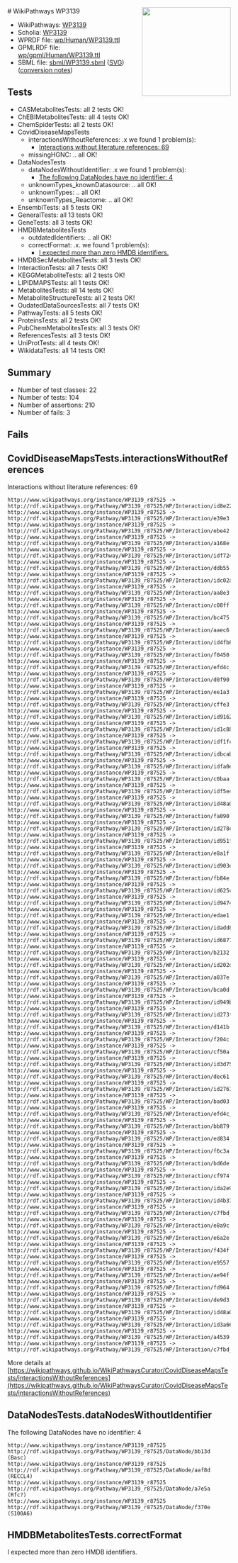 <img style="float: right; width: 200px" src="../logo.png" />
# WikiPathways WP3139

* WikiPathways: [WP3139](https://identifiers.org/wikipathways:WP3139)
* Scholia: [WP3139](https://scholia.toolforge.org/wikipathways/WP3139)
* WPRDF file: [wp/Human/WP3139.ttl](../wp/Human/WP3139.ttl)
* GPMLRDF file: [wp/gpml/Human/WP3139.ttl](../wp/gpml/Human/WP3139.ttl)
* SBML file: [sbml/WP3139.sbml](../sbml/WP3139.sbml) ([SVG](../sbml/WP3139.svg)) ([conversion notes](../sbml/WP3139.txt))

## Tests
* CASMetabolitesTests: all 2 tests OK!
* ChEBIMetabolitesTests: all 4 tests OK!
* ChemSpiderTests: all 2 tests OK!
* CovidDiseaseMapsTests
    * interactionsWithoutReferences: .x we found 1 problem(s):
        * [Interactions without literature references: 69](#9701cd85)
    * missingHGNC: .. all OK!
* DataNodesTests
    * dataNodesWithoutIdentifier: .x we found 1 problem(s):
        * [The following DataNodes have no identifier: 4](#d2d32fa3)
    * unknownTypes_knownDatasource: .. all OK!
    * unknownTypes: .. all OK!
    * unknownTypes_Reactome: .. all OK!
* EnsemblTests: all 5 tests OK!
* GeneralTests: all 13 tests OK!
* GeneTests: all 3 tests OK!
* HMDBMetabolitesTests
    * outdatedIdentifiers: .. all OK!
    * correctFormat: .x. we found 1 problem(s):
        * [I expected more than zero HMDB identifiers.](#ad154c1e)
* HMDBSecMetabolitesTests: all 3 tests OK!
* InteractionTests: all 7 tests OK!
* KEGGMetaboliteTests: all 2 tests OK!
* LIPIDMAPSTests: all 1 tests OK!
* MetabolitesTests: all 14 tests OK!
* MetaboliteStructureTests: all 2 tests OK!
* OudatedDataSourcesTests: all 7 tests OK!
* PathwayTests: all 5 tests OK!
* ProteinsTests: all 2 tests OK!
* PubChemMetabolitesTests: all 3 tests OK!
* ReferencesTests: all 3 tests OK!
* UniProtTests: all 4 tests OK!
* WikidataTests: all 14 tests OK!


## Summary

* Number of test classes: 22
* Number of tests: 104
* Number of assertions: 210
* Number of fails: 3

## Fails

<a name="9701cd85" />

## CovidDiseaseMapsTests.interactionsWithoutReferences

Interactions without literature references: 69
```
http://www.wikipathways.org/instance/WP3139_r87525 -> http://rdf.wikipathways.org/Pathway/WP3139_r87525/WP/Interaction/id8e229af7
http://www.wikipathways.org/instance/WP3139_r87525 -> http://rdf.wikipathways.org/Pathway/WP3139_r87525/WP/Interaction/e39e3
http://www.wikipathways.org/instance/WP3139_r87525 -> http://rdf.wikipathways.org/Pathway/WP3139_r87525/WP/Interaction/ebe42
http://www.wikipathways.org/instance/WP3139_r87525 -> http://rdf.wikipathways.org/Pathway/WP3139_r87525/WP/Interaction/a168e
http://www.wikipathways.org/instance/WP3139_r87525 -> http://rdf.wikipathways.org/Pathway/WP3139_r87525/WP/Interaction/idf7245bf4
http://www.wikipathways.org/instance/WP3139_r87525 -> http://rdf.wikipathways.org/Pathway/WP3139_r87525/WP/Interaction/ddb55
http://www.wikipathways.org/instance/WP3139_r87525 -> http://rdf.wikipathways.org/Pathway/WP3139_r87525/WP/Interaction/idc02a8cf
http://www.wikipathways.org/instance/WP3139_r87525 -> http://rdf.wikipathways.org/Pathway/WP3139_r87525/WP/Interaction/aa8e3
http://www.wikipathways.org/instance/WP3139_r87525 -> http://rdf.wikipathways.org/Pathway/WP3139_r87525/WP/Interaction/c08ff
http://www.wikipathways.org/instance/WP3139_r87525 -> http://rdf.wikipathways.org/Pathway/WP3139_r87525/WP/Interaction/bc475
http://www.wikipathways.org/instance/WP3139_r87525 -> http://rdf.wikipathways.org/Pathway/WP3139_r87525/WP/Interaction/aaec6
http://www.wikipathways.org/instance/WP3139_r87525 -> http://rdf.wikipathways.org/Pathway/WP3139_r87525/WP/Interaction/id4fb845da
http://www.wikipathways.org/instance/WP3139_r87525 -> http://rdf.wikipathways.org/Pathway/WP3139_r87525/WP/Interaction/f0450
http://www.wikipathways.org/instance/WP3139_r87525 -> http://rdf.wikipathways.org/Pathway/WP3139_r87525/WP/Interaction/efd4c_2
http://www.wikipathways.org/instance/WP3139_r87525 -> http://rdf.wikipathways.org/Pathway/WP3139_r87525/WP/Interaction/d0f90
http://www.wikipathways.org/instance/WP3139_r87525 -> http://rdf.wikipathways.org/Pathway/WP3139_r87525/WP/Interaction/ee1a3
http://www.wikipathways.org/instance/WP3139_r87525 -> http://rdf.wikipathways.org/Pathway/WP3139_r87525/WP/Interaction/cffe3
http://www.wikipathways.org/instance/WP3139_r87525 -> http://rdf.wikipathways.org/Pathway/WP3139_r87525/WP/Interaction/id91626ab9
http://www.wikipathways.org/instance/WP3139_r87525 -> http://rdf.wikipathways.org/Pathway/WP3139_r87525/WP/Interaction/id1c8825eb
http://www.wikipathways.org/instance/WP3139_r87525 -> http://rdf.wikipathways.org/Pathway/WP3139_r87525/WP/Interaction/idf1fcc928
http://www.wikipathways.org/instance/WP3139_r87525 -> http://rdf.wikipathways.org/Pathway/WP3139_r87525/WP/Interaction/idbcab8e49
http://www.wikipathways.org/instance/WP3139_r87525 -> http://rdf.wikipathways.org/Pathway/WP3139_r87525/WP/Interaction/idfa0e84b1
http://www.wikipathways.org/instance/WP3139_r87525 -> http://rdf.wikipathways.org/Pathway/WP3139_r87525/WP/Interaction/c0baa
http://www.wikipathways.org/instance/WP3139_r87525 -> http://rdf.wikipathways.org/Pathway/WP3139_r87525/WP/Interaction/idf5e48621
http://www.wikipathways.org/instance/WP3139_r87525 -> http://rdf.wikipathways.org/Pathway/WP3139_r87525/WP/Interaction/id48a03faa_1
http://www.wikipathways.org/instance/WP3139_r87525 -> http://rdf.wikipathways.org/Pathway/WP3139_r87525/WP/Interaction/fa090
http://www.wikipathways.org/instance/WP3139_r87525 -> http://rdf.wikipathways.org/Pathway/WP3139_r87525/WP/Interaction/id278c0228
http://www.wikipathways.org/instance/WP3139_r87525 -> http://rdf.wikipathways.org/Pathway/WP3139_r87525/WP/Interaction/id951fbd07
http://www.wikipathways.org/instance/WP3139_r87525 -> http://rdf.wikipathways.org/Pathway/WP3139_r87525/WP/Interaction/e8a1f
http://www.wikipathways.org/instance/WP3139_r87525 -> http://rdf.wikipathways.org/Pathway/WP3139_r87525/WP/Interaction/id903e3cc0
http://www.wikipathways.org/instance/WP3139_r87525 -> http://rdf.wikipathways.org/Pathway/WP3139_r87525/WP/Interaction/fb84e
http://www.wikipathways.org/instance/WP3139_r87525 -> http://rdf.wikipathways.org/Pathway/WP3139_r87525/WP/Interaction/id625c7540
http://www.wikipathways.org/instance/WP3139_r87525 -> http://rdf.wikipathways.org/Pathway/WP3139_r87525/WP/Interaction/id9474ec47
http://www.wikipathways.org/instance/WP3139_r87525 -> http://rdf.wikipathways.org/Pathway/WP3139_r87525/WP/Interaction/edae1
http://www.wikipathways.org/instance/WP3139_r87525 -> http://rdf.wikipathways.org/Pathway/WP3139_r87525/WP/Interaction/idadd8535f
http://www.wikipathways.org/instance/WP3139_r87525 -> http://rdf.wikipathways.org/Pathway/WP3139_r87525/WP/Interaction/id68771f14
http://www.wikipathways.org/instance/WP3139_r87525 -> http://rdf.wikipathways.org/Pathway/WP3139_r87525/WP/Interaction/b2132
http://www.wikipathways.org/instance/WP3139_r87525 -> http://rdf.wikipathways.org/Pathway/WP3139_r87525/WP/Interaction/id202d353f
http://www.wikipathways.org/instance/WP3139_r87525 -> http://rdf.wikipathways.org/Pathway/WP3139_r87525/WP/Interaction/a037e
http://www.wikipathways.org/instance/WP3139_r87525 -> http://rdf.wikipathways.org/Pathway/WP3139_r87525/WP/Interaction/bca0d
http://www.wikipathways.org/instance/WP3139_r87525 -> http://rdf.wikipathways.org/Pathway/WP3139_r87525/WP/Interaction/id949b59fb
http://www.wikipathways.org/instance/WP3139_r87525 -> http://rdf.wikipathways.org/Pathway/WP3139_r87525/WP/Interaction/id273f5843
http://www.wikipathways.org/instance/WP3139_r87525 -> http://rdf.wikipathways.org/Pathway/WP3139_r87525/WP/Interaction/d141b
http://www.wikipathways.org/instance/WP3139_r87525 -> http://rdf.wikipathways.org/Pathway/WP3139_r87525/WP/Interaction/f204c
http://www.wikipathways.org/instance/WP3139_r87525 -> http://rdf.wikipathways.org/Pathway/WP3139_r87525/WP/Interaction/cf50a
http://www.wikipathways.org/instance/WP3139_r87525 -> http://rdf.wikipathways.org/Pathway/WP3139_r87525/WP/Interaction/id3d75a458
http://www.wikipathways.org/instance/WP3139_r87525 -> http://rdf.wikipathways.org/Pathway/WP3139_r87525/WP/Interaction/dec61
http://www.wikipathways.org/instance/WP3139_r87525 -> http://rdf.wikipathways.org/Pathway/WP3139_r87525/WP/Interaction/id2761762e
http://www.wikipathways.org/instance/WP3139_r87525 -> http://rdf.wikipathways.org/Pathway/WP3139_r87525/WP/Interaction/bad03
http://www.wikipathways.org/instance/WP3139_r87525 -> http://rdf.wikipathways.org/Pathway/WP3139_r87525/WP/Interaction/efd4c_1
http://www.wikipathways.org/instance/WP3139_r87525 -> http://rdf.wikipathways.org/Pathway/WP3139_r87525/WP/Interaction/bb879
http://www.wikipathways.org/instance/WP3139_r87525 -> http://rdf.wikipathways.org/Pathway/WP3139_r87525/WP/Interaction/ed834
http://www.wikipathways.org/instance/WP3139_r87525 -> http://rdf.wikipathways.org/Pathway/WP3139_r87525/WP/Interaction/f6c3a
http://www.wikipathways.org/instance/WP3139_r87525 -> http://rdf.wikipathways.org/Pathway/WP3139_r87525/WP/Interaction/bd6de
http://www.wikipathways.org/instance/WP3139_r87525 -> http://rdf.wikipathways.org/Pathway/WP3139_r87525/WP/Interaction/cf974
http://www.wikipathways.org/instance/WP3139_r87525 -> http://rdf.wikipathways.org/Pathway/WP3139_r87525/WP/Interaction/ida2e9c217
http://www.wikipathways.org/instance/WP3139_r87525 -> http://rdf.wikipathways.org/Pathway/WP3139_r87525/WP/Interaction/id4b372be4
http://www.wikipathways.org/instance/WP3139_r87525 -> http://rdf.wikipathways.org/Pathway/WP3139_r87525/WP/Interaction/c7fbd_2
http://www.wikipathways.org/instance/WP3139_r87525 -> http://rdf.wikipathways.org/Pathway/WP3139_r87525/WP/Interaction/e8a9c
http://www.wikipathways.org/instance/WP3139_r87525 -> http://rdf.wikipathways.org/Pathway/WP3139_r87525/WP/Interaction/e6a2e
http://www.wikipathways.org/instance/WP3139_r87525 -> http://rdf.wikipathways.org/Pathway/WP3139_r87525/WP/Interaction/f434f
http://www.wikipathways.org/instance/WP3139_r87525 -> http://rdf.wikipathways.org/Pathway/WP3139_r87525/WP/Interaction/e9557
http://www.wikipathways.org/instance/WP3139_r87525 -> http://rdf.wikipathways.org/Pathway/WP3139_r87525/WP/Interaction/ae94f
http://www.wikipathways.org/instance/WP3139_r87525 -> http://rdf.wikipathways.org/Pathway/WP3139_r87525/WP/Interaction/fd964
http://www.wikipathways.org/instance/WP3139_r87525 -> http://rdf.wikipathways.org/Pathway/WP3139_r87525/WP/Interaction/de9d3
http://www.wikipathways.org/instance/WP3139_r87525 -> http://rdf.wikipathways.org/Pathway/WP3139_r87525/WP/Interaction/id48a03faa_2
http://www.wikipathways.org/instance/WP3139_r87525 -> http://rdf.wikipathways.org/Pathway/WP3139_r87525/WP/Interaction/id3a663d3d
http://www.wikipathways.org/instance/WP3139_r87525 -> http://rdf.wikipathways.org/Pathway/WP3139_r87525/WP/Interaction/a4539
http://www.wikipathways.org/instance/WP3139_r87525 -> http://rdf.wikipathways.org/Pathway/WP3139_r87525/WP/Interaction/c7fbd_1
```

More details at [https://wikipathways.github.io/WikiPathwaysCurator/CovidDiseaseMapsTests/interactionsWithoutReferences](https://wikipathways.github.io/WikiPathwaysCurator/CovidDiseaseMapsTests/interactionsWithoutReferences)

<a name="d2d32fa3" />

## DataNodesTests.dataNodesWithoutIdentifier

The following DataNodes have no identifier: 4
```
http://www.wikipathways.org/instance/WP3139_r87525 http://rdf.wikipathways.org/Pathway/WP3139_r87525/DataNode/bb13d (Basc)
http://www.wikipathways.org/instance/WP3139_r87525 http://rdf.wikipathways.org/Pathway/WP3139_r87525/DataNode/aaf8d (RECCL4)
http://www.wikipathways.org/instance/WP3139_r87525 http://rdf.wikipathways.org/Pathway/WP3139_r87525/DataNode/a7e5a (Rfc?)
http://www.wikipathways.org/instance/WP3139_r87525 http://rdf.wikipathways.org/Pathway/WP3139_r87525/DataNode/f370e (S100A6)
```

<a name="ad154c1e" />

## HMDBMetabolitesTests.correctFormat

I expected more than zero HMDB identifiers.
